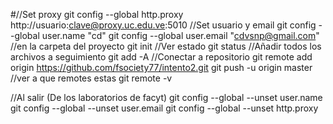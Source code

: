 #//Set proxy
git config --global http.proxy http://usuario:clave@proxy.uc.edu.ve:5010
//Set usuario y email
git config --global user.name "cd"
git config --global user.email "cdvsnp@gmail.com"
//en la carpeta del proyecto
git init
//Ver estado
git status
//Añadir todos los archivos a seguimiento
git add -A
//Conectar a repositorio
git remote add origin https://github.com/fsociety77/intento2.git
git push -u origin master
//ver a que remotes estas
git remote -v

//Al salir (De los laboratorios de facyt)
git config --global --unset user.name
git config --global --unset user.email
git config --global --unset http.proxy